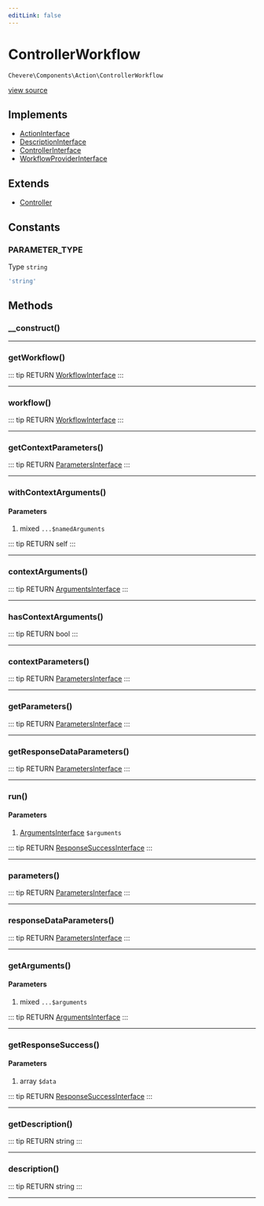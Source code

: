 ```yaml
---
editLink: false
---
```


# ControllerWorkflow

`Chevere\Components\Action\ControllerWorkflow`

[view source](https://github.com/chevere/chevere/blob/master/src/Chevere/Components/Action/ControllerWorkflow.php)

## Implements

- [ActionInterface](../../Interfaces/Action/ActionInterface.md)
- [DescriptionInterface](../../Interfaces/Common/DescriptionInterface.md)
- [ControllerInterface](../../Interfaces/Action/ControllerInterface.md)
- [WorkflowProviderInterface](../../Interfaces/Workflow/WorkflowProviderInterface.md)

## Extends

- [Controller](./Controller.md)

## Constants

### PARAMETER_TYPE

Type `string`

```php
'string'
```

## Methods

### __construct()

---

### getWorkflow()

::: tip RETURN
[WorkflowInterface](../../Interfaces/Workflow/WorkflowInterface.md)
:::

---

### workflow()

::: tip RETURN
[WorkflowInterface](../../Interfaces/Workflow/WorkflowInterface.md)
:::

---

### getContextParameters()

::: tip RETURN
[ParametersInterface](../../Interfaces/Parameter/ParametersInterface.md)
:::

---

### withContextArguments()

#### Parameters

1. mixed `...$namedArguments`

::: tip RETURN
self
:::

---

### contextArguments()

::: tip RETURN
[ArgumentsInterface](../../Interfaces/Parameter/ArgumentsInterface.md)
:::

---

### hasContextArguments()

::: tip RETURN
bool
:::

---

### contextParameters()

::: tip RETURN
[ParametersInterface](../../Interfaces/Parameter/ParametersInterface.md)
:::

---

### getParameters()

::: tip RETURN
[ParametersInterface](../../Interfaces/Parameter/ParametersInterface.md)
:::

---

### getResponseDataParameters()

::: tip RETURN
[ParametersInterface](../../Interfaces/Parameter/ParametersInterface.md)
:::

---

### run()

#### Parameters

1. [ArgumentsInterface](../../Interfaces/Parameter/ArgumentsInterface.md) `$arguments`

::: tip RETURN
[ResponseSuccessInterface](../../Interfaces/Response/ResponseSuccessInterface.md)
:::

---

### parameters()

::: tip RETURN
[ParametersInterface](../../Interfaces/Parameter/ParametersInterface.md)
:::

---

### responseDataParameters()

::: tip RETURN
[ParametersInterface](../../Interfaces/Parameter/ParametersInterface.md)
:::

---

### getArguments()

#### Parameters

1. mixed `...$arguments`

::: tip RETURN
[ArgumentsInterface](../../Interfaces/Parameter/ArgumentsInterface.md)
:::

---

### getResponseSuccess()

#### Parameters

1. array `$data`

::: tip RETURN
[ResponseSuccessInterface](../../Interfaces/Response/ResponseSuccessInterface.md)
:::

---

### getDescription()

::: tip RETURN
string
:::

---

### description()

::: tip RETURN
string
:::

---
